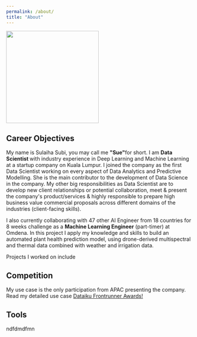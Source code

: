 ```yaml
---
permalink: /about/
title: "About"
---
```

<p> <img src="https://sulaihasubi.github.io/assets/images/dp-600x600.png" width="250" class="align-center"> </p>

Career Objectives
---
My name is Sulaiha Subi, you may call me <strong>"Sue"</strong>for short. I am <strong> Data Scientist </strong> with industry experience in Deep Learning and Machine Learning at a startup company on Kuala Lumpur. I joined the company as the first Data Scientist working on every aspect of Data Analytics and Predictive Modelling. She is the main contributor to the development of Data Science in the company.
My other big responsibilities as Data Scientist are to develop new client relationships or potential collaboration, meet & present the company's product/services & highly responsible to prepare high business value commercial proposals across different domains of the industries (client-facing skills).

I also currently collaborating with 47 other AI Engineer from 18 countries for 8 weeks challenge as a <strong>Machine Learning Engineer</strong> (part-timer) at Omdena. In this project I apply my knowledge and skills to build an automated plant health prediction model, using drone-derived multispectral and thermal data combined with weather and irrigation data. 

Projects I worked on include 



Competition
---
My use case is the only participation from APAC presenting the company.
Read my detailed use case <a href="https://community.dataiku.com/t5/Dataiku-Frontrunner-Awards/RiseHill-Data-Analysis-Using-AI-to-combat-the-Rise-in-Corporate/ta-p/18184">Dataiku Frontrunner Awards!</a>



Tools
---

ndfdmdfmn